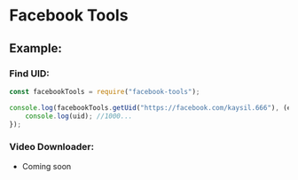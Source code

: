 # Facebook Tools

## Example:

### Find UID:
```javascript
const facebookTools = require("facebook-tools");

console.log(facebookTools.getUid("https://facebook.com/kaysil.666"), (err, uid) => {
    console.log(uid); //1000...
});
```
### Video Downloader:
- Coming soon
